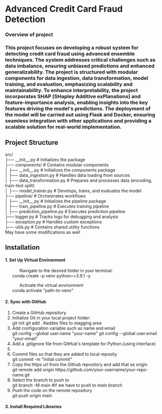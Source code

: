 <h1>Advanced Credit Card Fraud Detection</h1>
<h3>Overview of project<h3>
This project focuses on developing a robust system for detecting credit card fraud using advanced ensemble techniques. The system addresses critical challenges such as data imbalance, ensuring unbiased predictions and enhanced generalizability. The project is structured with modular components for data ingestion, data transformation, model training, and evaluation, emphasizing scalability and maintainability. To enhance interpretability, the project incorporates SHAP (SHapley Additive exPlanations) and feature-importance analysis, enabling insights into the key features driving the model's predictions. The deployment of the model will be carried out using Flask and Docker, ensuring seamless integration with other applications and providing a scalable solution for real-world implementation.
<h2>Project Structure</h2>
src/ <br>
├── __init__.py              # Initializes the package<br>
├── components/              # Contains modular components<br>
│   ├── __init__.py          # Initializes the components package<br>
│   ├── data_ingestion.py    # Handles data loading from sources<br>
│   ├── data_transformation.py # Prepares and processes data (encoding, train-test split)<br>
│   ├── model_trainer.py     # Develops, trains, and evaluates the model<br>
├── pipeline/                # Orchestrates workflows<br>
│   ├── __init__.py          # Initializes the pipeline package<br>
│   ├── train_pipeline.py    # Executes training pipeline<br>
│   ├── prediction_pipeline.py # Executes prediction pipeline<br>
├── logger.py                # Tracks logs for debugging and analysis<br>
├── exception.py             # Handles custom exceptions<br>
├── utils.py                 # Contains shared utility functions<br>
May have some modifications as well<br>

<h2>Installation</h1>
<h4>1. Set Up Virtual Environment</h4>
<ol>
    <ul>Navigate to the desired folder in your terminal:</ul>
    conda create -p venv python==3.9.1 -y
    <ul>Activate the virtual environment</ul>
    conda activate "path-to-venv"
</ol>
<h4>2. Sync with GitHub</h4>
<ol>
    <li>Create a GitHub repository.</li>
    <li>Initialize Git in your local project folder:</li>
        git init
        git add . #addes files to stagging area
    <li>Add configuration variable such as name and email</li>
        git config --global user.name "your-name"
        git config --global user.email "your-email"
    <li>Add a .gitignore file from GitHub's template for Python.(using interface)<li>
    <li>Commit files so that they are added to local reposity</li>
        git commit -m "Initial commit"
    <li>Copy the https url from the Github repository and add that as origin</li>
        git remote add origin https://github.com/your-username/your-repo-name.git
    <li>Select the branch to push to</li>
        git branch -M main #if we have to push to main branch
    <li>Push the code on the remote repository</li>
        git push origin main
</ol>
<h4>3. Install Required Libraries</h4>


